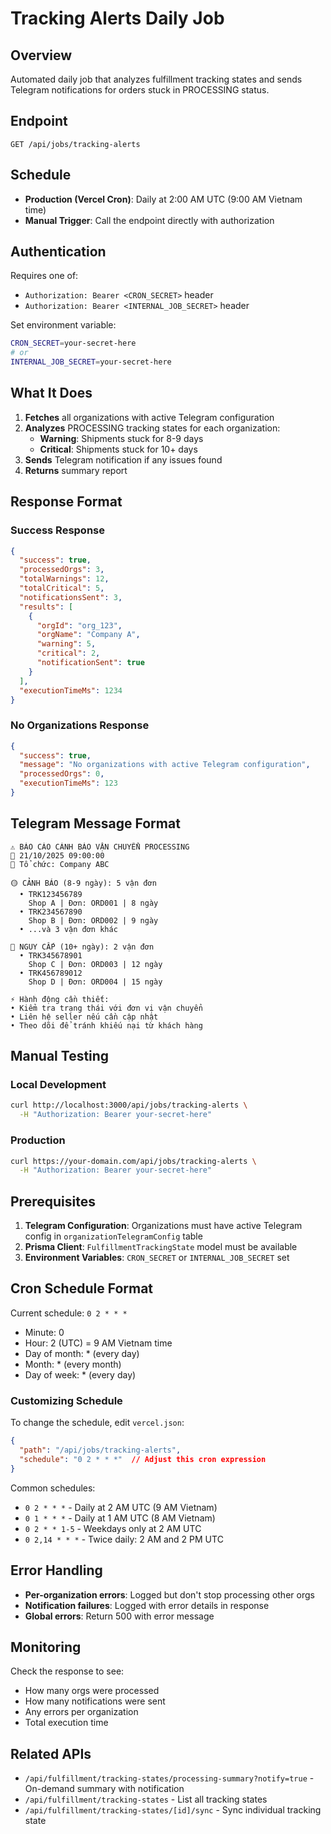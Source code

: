 # Tracking Alerts Daily Job

## Overview
Automated daily job that analyzes fulfillment tracking states and sends Telegram notifications for orders stuck in PROCESSING status.

## Endpoint
`GET /api/jobs/tracking-alerts`

## Schedule
- **Production (Vercel Cron)**: Daily at 2:00 AM UTC (9:00 AM Vietnam time)
- **Manual Trigger**: Call the endpoint directly with authorization

## Authentication
Requires one of:
- `Authorization: Bearer <CRON_SECRET>` header
- `Authorization: Bearer <INTERNAL_JOB_SECRET>` header

Set environment variable:
```bash
CRON_SECRET=your-secret-here
# or
INTERNAL_JOB_SECRET=your-secret-here
```

## What It Does

1. **Fetches** all organizations with active Telegram configuration
2. **Analyzes** PROCESSING tracking states for each organization:
   - **Warning**: Shipments stuck for 8-9 days
   - **Critical**: Shipments stuck for 10+ days
3. **Sends** Telegram notification if any issues found
4. **Returns** summary report

## Response Format

### Success Response
```json
{
  "success": true,
  "processedOrgs": 3,
  "totalWarnings": 12,
  "totalCritical": 5,
  "notificationsSent": 3,
  "results": [
    {
      "orgId": "org_123",
      "orgName": "Company A",
      "warning": 5,
      "critical": 2,
      "notificationSent": true
    }
  ],
  "executionTimeMs": 1234
}
```

### No Organizations Response
```json
{
  "success": true,
  "message": "No organizations with active Telegram configuration",
  "processedOrgs": 0,
  "executionTimeMs": 123
}
```

## Telegram Message Format

```
⚠️ BÁO CÁO CẢNH BÁO VẬN CHUYỂN PROCESSING
📅 21/10/2025 09:00:00
🏢 Tổ chức: Company ABC

🟡 CẢNH BÁO (8-9 ngày): 5 vận đơn
  • TRK123456789
    Shop A | Đơn: ORD001 | 8 ngày
  • TRK234567890
    Shop B | Đơn: ORD002 | 9 ngày
  • ...và 3 vận đơn khác

🔴 NGUY CẤP (10+ ngày): 2 vận đơn
  • TRK345678901
    Shop C | Đơn: ORD003 | 12 ngày
  • TRK456789012
    Shop D | Đơn: ORD004 | 15 ngày

⚡ Hành động cần thiết:
• Kiểm tra trạng thái với đơn vị vận chuyển
• Liên hệ seller nếu cần cập nhật
• Theo dõi để tránh khiếu nại từ khách hàng
```

## Manual Testing

### Local Development
```bash
curl http://localhost:3000/api/jobs/tracking-alerts \
  -H "Authorization: Bearer your-secret-here"
```

### Production
```bash
curl https://your-domain.com/api/jobs/tracking-alerts \
  -H "Authorization: Bearer your-secret-here"
```

## Prerequisites

1. **Telegram Configuration**: Organizations must have active Telegram config in `organizationTelegramConfig` table
2. **Prisma Client**: `FulfillmentTrackingState` model must be available
3. **Environment Variables**: `CRON_SECRET` or `INTERNAL_JOB_SECRET` set

## Cron Schedule Format

Current schedule: `0 2 * * *`
- Minute: 0
- Hour: 2 (UTC) = 9 AM Vietnam time
- Day of month: * (every day)
- Month: * (every month)
- Day of week: * (every day)

### Customizing Schedule

To change the schedule, edit `vercel.json`:

```json
{
  "path": "/api/jobs/tracking-alerts",
  "schedule": "0 2 * * *"  // Adjust this cron expression
}
```

Common schedules:
- `0 2 * * *` - Daily at 2 AM UTC (9 AM Vietnam)
- `0 1 * * *` - Daily at 1 AM UTC (8 AM Vietnam)
- `0 2 * * 1-5` - Weekdays only at 2 AM UTC
- `0 2,14 * * *` - Twice daily: 2 AM and 2 PM UTC

## Error Handling

- **Per-organization errors**: Logged but don't stop processing other orgs
- **Notification failures**: Logged with error details in response
- **Global errors**: Return 500 with error message

## Monitoring

Check the response to see:
- How many orgs were processed
- How many notifications were sent
- Any errors per organization
- Total execution time

## Related APIs

- `/api/fulfillment/tracking-states/processing-summary?notify=true` - On-demand summary with notification
- `/api/fulfillment/tracking-states` - List all tracking states
- `/api/fulfillment/tracking-states/[id]/sync` - Sync individual tracking state
